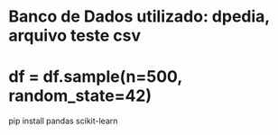 # Banco de Dados utilizado: dpedia, arquivo teste csv

# df = df.sample(n=500, random_state=42)

pip install pandas scikit-learn
